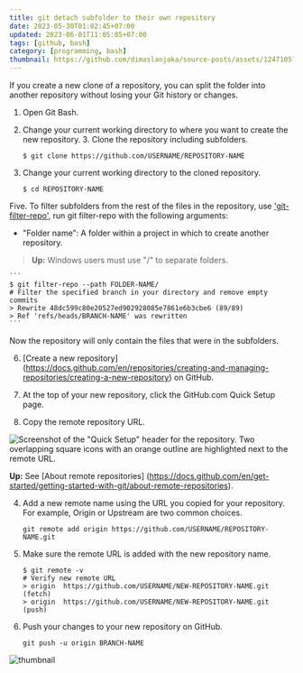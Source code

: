 ```yaml
---
title: git detach subfolder to their own repository
date: 2023-05-30T01:02:45+07:00
updated: 2023-06-01T11:05:05+07:00
tags: [github, bash]
category: [programming, bash]
thumbnail: https://github.com/dimaslanjaka/source-posts/assets/12471057/aba30e58-526f-48c3-a2c5-fe7df582b8b2
---
```


If you create a new clone of a repository, you can split the folder into another repository without losing your Git history or changes.

1. Open Git Bash.

2. Change your current working directory to where you want to create the new repository. 3. Clone the repository including subfolders.

    ```
    $ git clone https://github.com/USERNAME/REPOSITORY-NAME
    ```

4. Change your current working directory to the cloned repository.

    ```
    $ cd REPOSITORY-NAME
    ```

Five. To filter subfolders from the rest of the files in the repository, use ['git-filter-repo'](https://github.com/newren/git-filter-repo), run git filter-repo with the following arguments:

- "Folder name":
A folder within a project in which to create another repository.

> **Up:** Windows users must use "/" to separate folders.

    ```
    $ git filter-repo --path FOLDER-NAME/
    # Filter the specified branch in your directory and remove empty commits
    > Rewrite 48dc599c80e20527ed902928085e7861e6b3cbe6 (89/89)
    > Ref 'refs/heads/BRANCH-NAME' was rewritten
    ```

Now the repository will only contain the files that were in the subfolders.

6. [Create a new repository] (https://docs.github.com/en/repositories/creating-and-managing-repositories/creating-a-new-repository) on GitHub.

7. At the top of your new repository, click the GitHub.com Quick Setup page.

3. Copy the remote repository URL.

![Screenshot of the "Quick Setup" header for the repository. Two overlapping square icons with an orange outline are highlighted next to the remote URL. ](https://docs.github.com/assets/cb-48149/images/help/repository/copy-remote-repository-url-quick-setup.png)

**Up:** See [About remote repositories] (https://docs.github.com/en/get-started/getting-started-with-git/about-remote-repositories).

4. Add a new remote name using the URL you copied for your repository. For example, Origin or Upstream are two common choices.

    ```
    git remote add origin https://github.com/USERNAME/REPOSITORY-NAME.git
    ```

5. Make sure the remote URL is added with the new repository name.

    ```
    $ git remote -v
    # Verify new remote URL
    > origin  https://github.com/USERNAME/NEW-REPOSITORY-NAME.git (fetch)
    > origin  https://github.com/USERNAME/NEW-REPOSITORY-NAME.git (push)
    ```

6. Push your changes to your new repository on GitHub.

    ```
    git push -u origin BRANCH-NAME
    ```

![thumbnail](https://github.com/dimaslanjaka/source-posts/assets/12471057/aba30e58-526f-48c3-a2c5-fe7df582b8b2)
